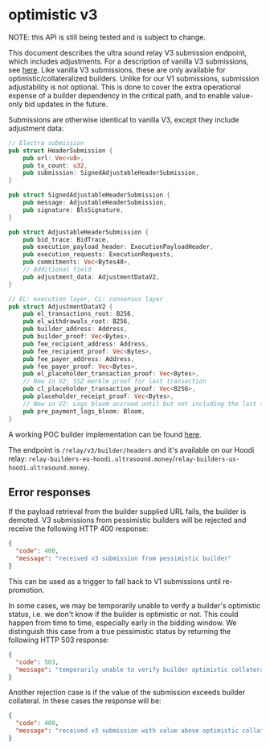 # optimistic v3

NOTE: this API is still being tested and is subject to change.

This document describes the ultra sound relay V3 submission endpoint, which includes adjustments. For a description of vanilla V3 submissions, see [here](https://ethresear.ch/t/introduction-to-optimistic-v3-relays/22066). Like vanilla V3 submissions, these are only available for optimistic/collateralized builders. Unlike for our V1 submissions, submission adjustability is not optional. This is done to cover the extra operational expense of a builder dependency in the critical path, and to enable value-only bid updates in the future.

Submissions are otherwise identical to vanilla V3, except they include adjustment data:

```rust
// Electra submission
pub struct HeaderSubmission {
    pub url: Vec<u8>,
    pub tx_count: u32,
    pub submission: SignedAdjustableHeaderSubmission,
}

pub struct SignedAdjustableHeaderSubmission {
    pub message: AdjustableHeaderSubmission,
    pub signature: BlsSignature,
}

pub struct AdjustableHeaderSubmission {
    pub bid_trace: BidTrace,
    pub execution_payload_header: ExecutionPayloadHeader,
    pub execution_requests: ExecutionRequests,
    pub commitments: Vec<Bytes48>,
    // Additional field
    pub adjustment_data: AdjustmentDataV2,
}

// EL: execution layer, CL: consensus layer
pub struct AdjustmentDataV2 {
    pub el_transactions_root: B256,
    pub el_withdrawals_root: B256,
    pub builder_address: Address,
    pub builder_proof: Vec<Bytes>,
    pub fee_recipient_address: Address,
    pub fee_recipient_proof: Vec<Bytes>,
    pub fee_payer_address: Address,
    pub fee_payer_proof: Vec<Bytes>,
    pub el_placeholder_transaction_proof: Vec<Bytes>,
    // New in V2: SSZ merkle proof for last transaction
    pub cl_placeholder_transaction_proof: Vec<B256>,
    pub placeholder_receipt_proof: Vec<Bytes>,
    // New in V2: Logs bloom accrued until but not including the last (payment) transaction.
    pub pre_payment_logs_bloom: Bloom,
}
```

A working POC builder implementation can be found [here](https://github.com/blombern/rbuilder/tree/optimistic-v3-adjustments).

The endpoint is `/relay/v3/builder/headers` and it's available on our Hoodi relay: `relay-builders-eu-hoodi.ultrasound.money`/`relay-builders-us-hoodi.ultrasound.money`.

## Error responses

If the payload retrieval from the builder supplied URL fails, the builder is demoted. V3 submissions from pessimistic builders will be rejected and receive the following HTTP 400 response:

```json
{
  "code": 400,
  "message": "received v3 submission from pessimistic builder"
}
```

This can be used as a trigger to fall back to V1 submissions until re-promotion.

In some cases, we may be temporarily unable to verify a builder's optimistic status, i.e. we don't know if the builder is optimistic or not. This could happen from time to time, especially early in the bidding window. We distinguish this case from a true pessimistic status by returning the following HTTP 503 response:

```json
{
  "code": 503,
  "message": "temporarily unable to verify builder optimistic collateral"
}
```

Another rejection case is if the value of the submission exceeds builder collateral. In these cases the response will be:

```json
{
  "code": 400,
  "message": "received v3 submission with value above optimistic collateral"
}
```
